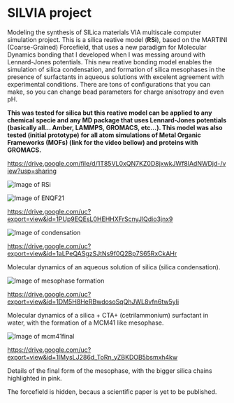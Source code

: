# SILVIA project
Modeling the synthesis of SILica materials VIA multiscale computer simulation project. 
This is a silica reative model (__RSi__), based on the MARTINI (Coarse-Grained) Forcefield, that uses a new paradigm for Molecular Dynamics bonding that I developed when I was messing around with Lennard-Jones potentials. This new reative bonding model enables the simulation of silica condensation, and formation of silica mesophases in the presence of surfactants in aqueous solutions with excelent agreement with experimental conditions. There are tons of configurations that you can make, so you can change bead parameters for charge anisotropy and even pH. 

__This was tested for silica but this reative model can be applied to any chemical specie and any MD package that uses Lennard-Jones potentials (basically all... Amber, LAMMPS, GROMACS, etc...). This model was also tested (initial prototype) for all atom simulations of Metal Organic Frameworks (MOFs) (link for the video bellow) and proteins with GROMACS.__

https://drive.google.com/file/d/1T85VL0xQN7KZ0D8jxwkJWf8lAdNWDjd-/view?usp=sharing

![Image of RSi](https://lh4.googleusercontent.com/H4cwNgtLouJMLTL3pf9gbUnOkOEbTYogVvDlNna7NLNJrFDNgWFmcrl5TTY9yl7UzhTujVcWuF6YeFlMOouSwSiUX8VM6NtlesSOeXI44HEQS_GfbjGPHQt1s-A5Bgi7lDYTzyCC)

![Image of ENQF21](https://drive.google.com/uc?export=view&id=1PUp9EQEsL0HEHHXFrScnyJlQdio3jnx9)

https://drive.google.com/uc?export=view&id=1PUp9EQEsL0HEHHXFrScnyJlQdio3jnx9



![Image of condensation](https://drive.google.com/uc?export=view&id=1aLPeQASgzSJtNs9f0Q2Bp7S65RxCkAHr)

https://drive.google.com/uc?export=view&id=1aLPeQASgzSJtNs9f0Q2Bp7S65RxCkAHr

Molecular dynamics of an aqueous solution of silica (silica condensation).



![Image of mesophase formation](https://drive.google.com/uc?export=view&id=1DM5H8HeRBwdosoSqQhJWL8vfn6tw5yIi)

https://drive.google.com/uc?export=view&id=1DM5H8HeRBwdosoSqQhJWL8vfn6tw5yIi

Molecular dynamics of a silica + CTA+ (cetrilammonium) surfactant in water, with the formation of a MCM41 like mesophase.



![Image of mcm41final](https://drive.google.com/uc?export=view&id=1IMysLJ286d_ToRn_yZBKDOB5bsmxh4kw)

https://drive.google.com/uc?export=view&id=1IMysLJ286d_ToRn_yZBKDOB5bsmxh4kw

Details of the final form of the mesophase, with the bigger silica chains highlighted in pink.

The forcefield is hidden, becaus a scientific paper is yet to be published.



